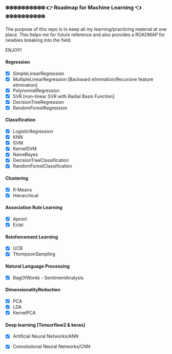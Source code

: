 
### ❄️❄️❄️❄️❄️❄️❄️❄️❄️❄️  👉 Roadmap for Machine Learning 👈 ❄️❄️❄️❄️❄️❄️❄️❄️❄️❄️

The purpose of this repo is to keep all my learning/practicing material at one place. This helps me for future reference and also provides a ROADMAP for newbies breaking into the field.

ENJOY!

#### Regression

- [x] SimpleLinearRegression
- [x] MultipleLinearRegression [Backward elimination/Recursive feature elimination]
- [x] PolynomialRegression
- [x] SVR [non-linear SVR with Radial Basis Function]
- [x] DecisionTreeRegression
- [x] RandomForestRegression

#### Classification

- [x] LogisticRegression
- [x] KNN
- [x] SVM
- [x] KernelSVM
- [x] NaiveBayes
- [x] DecisionTreeClassification
- [x] RandomForestClassification

#### Clustering

- [x] K-Means
- [x] Hierarchical

#### Association Rule Learning

- [x] Apriori
- [x] Eclat

#### Reinforcement Learning

- [x] UCB
- [x] ThompsonSampling

#### Natural Language Processing

- [x] BagOfWords - SentimentAnalysis

#### DimensionalityReduction

- [x] PCA
- [x] LDA
- [x] KernelPCA

#### Deep learning [Tensorflow2 & keras] 

- [x] Artificial Neural Networks/ANN
- [x] Convolutional Neural Networks/CNN

